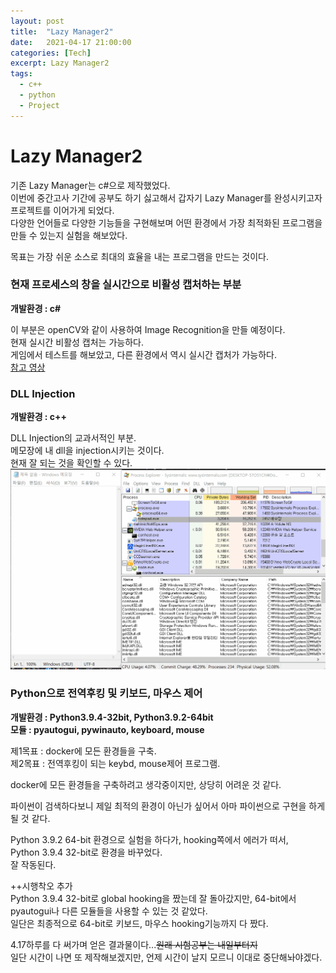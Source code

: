```yaml
---
layout: post
title:  "Lazy Manager2"
date:   2021-04-17 21:00:00
categories: [Tech]
excerpt: Lazy Manager2
tags:
  - c++
  - python
  - Project
---
```


# Lazy Manager2

기존 Lazy Manager는 c#으로 제작했었다.  
이번에 중간고사 기간에 공부도 하기 싫고해서 갑자기 Lazy Manager를 완성시키고자 프로젝트를 이어가게 되었다.  
다양한 언어들로 다양한 기능들을 구현해보며 어떤 환경에서 가장 최적화된 프로그램을 만들 수 있는지 실험을 해보았다.  

목표는 가장 쉬운 소스로 최대의 효율을 내는 프로그램을 만드는 것이다.  


### 현재 프로세스의 창을 실시간으로 비활성 캡처하는 부분  

**개발환경 : c#**  

이 부분은 openCV와 같이 사용하여 Image Recognition을 만들 예정이다.  
현재 실시간 비활성 캡처는 가능하다.  
게임에서 테스트를 해보았고, 다른 환경에서 역시 실시간 캡처가 가능하다.  
[참고 영상](https://youtu.be/BIDXSyxiv2M)  

### DLL Injection  

**개발환경 : c++**  

DLL Injection의 교과서적인 부분.  
메모장에 내 dll을 injection시키는 것이다.  
현재 잘 되는 것을 확인할 수 있다.  
![injection](/assets/images/Lazy_Manager2/injection.gif)  


### Python으로 전역후킹 및 키보드, 마우스 제어  

**개발환경 : Python3.9.4-32bit, Python3.9.2-64bit**  
**모듈 : pyautogui, pywinauto, keyboard, mouse**  

제1목표 : docker에 모든 환경들을 구축.  
제2목표 : 전역후킹이 되는 keybd, mouse제어 프로그램.  

docker에 모든 환경들을 구축하려고 생각중이지만, 상당히 어려운 것 같다.  

파이썬이 검색하다보니 제일 최적의 환경이 아닌가 싶어서 아마 파이썬으로 구현을 하게 될 것 같다.  

Python 3.9.2 64-bit 환경으로 실험을 하다가, hooking쪽에서 에러가 떠서,  
Python 3.9.4 32-bit로 환경을 바꾸었다.  
잘 작동된다.  

++시행착오 추가  
Python 3.9.4 32-bit로 global hooking을 짰는데 잘 돌아갔지만, 64-bit에서 pyautogui나 다른 모듈들을 사용할 수 있는 것 같았다.  
일단은 최종적으로 64-bit로 키보드, 마우스 hooking기능까지 다 짰다.  

4.17하루를 다 써가며 얻은 결과물이다...~~원래 시험공부는 내일부터지~~  
일단 시간이 나면 또 제작해보겠지만, 언제 시간이 날지 모르니 이대로 중단해놔야겠다.  
